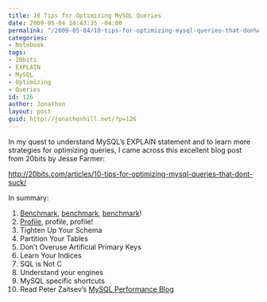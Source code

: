 ```yaml
---
title: 10 Tips for Optimizing MySQL Queries
date: 2009-05-04 14:43:35 -04:00
permalink: "/2009-05-04/10-tips-for-optimizing-mysql-queries-that-don%e2%80%99t-suck/"
categories:
- Notebook
tags:
- 20bits
- EXPLAIN
- MySQL
- Optimizing
- Queries
id: 126
author: Jonathon
layout: post
guid: http://jonathonhill.net/?p=126
---
```


In my quest to understand MySQL&#8217;s EXPLAIN statement and to learn more strategies for optimizing queries, I came across this excellent blog post from 20bits by Jesse Farmer:

<http://20bits.com/articles/10-tips-for-optimizing-mysql-queries-that-dont-suck/>

In summary:

  1. <a href="http://vegan.net/tony/supersmack/" target="_blank">Benchmark</a>, <a href="http://httpd.apache.org/docs/2.2/programs/ab.html" target="_blank">benchmark</a>, [benchmark](http://sysbench.sourceforge.net/)!
  2. <a href="http://mtop.sourceforge.net/" target="_blank">Profile</a>, profile, profile!
  3. Tighten Up Your Schema
  4. Partition Your Tables
  5. Don’t Overuse Artificial Primary Keys
  6. Learn Your Indices
  7. SQL is Not C
  8. Understand your engines
  9. MySQL specific shortcuts
 10. Read Peter Zaitsev’s <a href="http://mysqlperformanceblog.com/" target="_blank">MySQL Performance Blog</a>